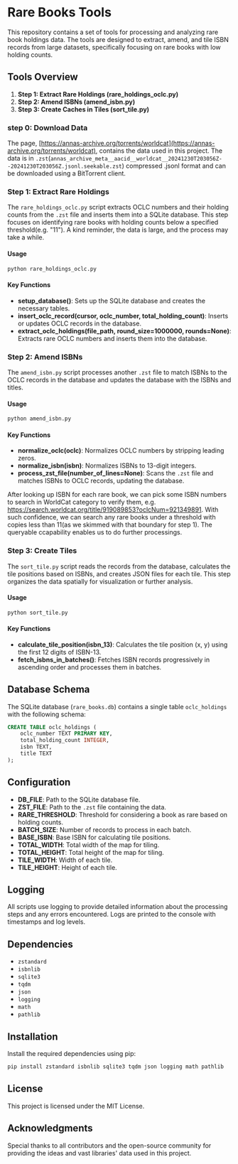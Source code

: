 # Rare Books Tools

This repository contains a set of tools for processing and analyzing rare book holdings data. The tools are designed to extract, amend, and tile ISBN records from large datasets, specifically focusing on rare books with low holding counts.

## Tools Overview

1. **Step 1: Extract Rare Holdings (rare_holdings_oclc.py)**
2. **Step 2: Amend ISBNs (amend_isbn.py)**
3. **Step 3: Create Caches in Tiles (sort_tile.py)**

### step 0: Download Data

The page, [https://annas-archive.org/torrents/worldcat](https://annas-archive.org/torrents/worldcat), contains the data used in this project. The data is in `.zst`(`annas_archive_meta__aacid__worldcat__20241230T203056Z--20241230T203056Z.jsonl.seekable.zst`) compressed .jsonl format and can be downloaded using a BitTorrent client.

### Step 1: Extract Rare Holdings

The `rare_holdings_oclc.py` script extracts OCLC numbers and their holding counts from the `.zst` file and inserts them into a SQLite database. This step focuses on identifying rare books with holding counts below a specified threshold(e.g. "11"). A kind reminder, the data is large, and the process may take a while.

#### Usage

```bash
python rare_holdings_oclc.py
```

#### Key Functions

- **setup_database()**: Sets up the SQLite database and creates the necessary tables.
- **insert_oclc_record(cursor, oclc_number, total_holding_count)**: Inserts or updates OCLC records in the database.
- **extract_oclc_holdings(file_path, round_size=1000000, rounds=None)**: Extracts rare OCLC numbers and inserts them into the database.

### Step 2: Amend ISBNs

The `amend_isbn.py` script processes another `.zst` file to match ISBNs to the OCLC records in the database and updates the database with the ISBNs and titles.

#### Usage

```bash
python amend_isbn.py
```

#### Key Functions

- **normalize_oclc(oclc)**: Normalizes OCLC numbers by stripping leading zeros.
- **normalize_isbn(isbn)**: Normalizes ISBNs to 13-digit integers.
- **process_zst_file(number_of_lines=None)**: Scans the `.zst` file and matches ISBNs to OCLC records, updating the database.

After looking up ISBN for each rare book, we can pick some ISBN numbers to search in WorldCat category to verify them, e.g. https://search.worldcat.org/title/919089853?oclcNum=921349891. With such confidence, we can search any rare books under a threshold with copies less than 11(as we skimmed with that boundary for step 1). The queryable ccapability enables us to do further processings. 

### Step 3: Create Tiles

The `sort_tile.py` script reads the records from the database, calculates the tile positions based on ISBNs, and creates JSON files for each tile. This step organizes the data spatially for visualization or further analysis.

#### Usage

```bash
python sort_tile.py
```

#### Key Functions

- **calculate_tile_position(isbn_13)**: Calculates the tile position (x, y) using the first 12 digits of ISBN-13.
- **fetch_isbns_in_batches()**: Fetches ISBN records progressively in ascending order and processes them in batches.

## Database Schema

The SQLite database (`rare_books.db`) contains a single table `oclc_holdings` with the following schema:

```sql
CREATE TABLE oclc_holdings (
    oclc_number TEXT PRIMARY KEY,
    total_holding_count INTEGER,
    isbn TEXT,
    title TEXT
);
```

## Configuration

- **DB_FILE**: Path to the SQLite database file.
- **ZST_FILE**: Path to the `.zst` file containing the data.
- **RARE_THRESHOLD**: Threshold for considering a book as rare based on holding counts.
- **BATCH_SIZE**: Number of records to process in each batch.
- **BASE_ISBN**: Base ISBN for calculating tile positions.
- **TOTAL_WIDTH**: Total width of the map for tiling.
- **TOTAL_HEIGHT**: Total height of the map for tiling.
- **TILE_WIDTH**: Width of each tile.
- **TILE_HEIGHT**: Height of each tile.

## Logging

All scripts use logging to provide detailed information about the processing steps and any errors encountered. Logs are printed to the console with timestamps and log levels.

## Dependencies

- `zstandard`
- `isbnlib`
- `sqlite3`
- `tqdm`
- `json`
- `logging`
- `math`
- `pathlib`

## Installation

Install the required dependencies using pip:

```sh
pip install zstandard isbnlib sqlite3 tqdm json logging math pathlib
```

## License

This project is licensed under the MIT License.

## Acknowledgments

Special thanks to all contributors and the open-source community for providing the ideas and vast libraries' data used in this project.
